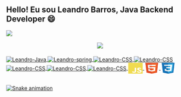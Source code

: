 ## Hello! Eu sou Leandro Barros, Java Backend Developer 😄

<a href="https://www.linkedin.com/in/leandroebarros/" target="_blank"><img src="https://img.shields.io/badge/-LinkedIn-%230077B5?style=for-the-badge&logo=linkedin&logoColor=white" target="_blank"></a> 

<div align="center">
  <a href="https://github.com/leandro-barros">
  <img height="180em" src="https://github-readme-stats.vercel.app/api?username=leandro-barros&show_icons=true&theme=dracula&include_all_commits=true&count_private=true"/>
  <!--<img height="180em" src="https://github-readme-stats.vercel.app/api/top-langs/?username=leandro-barros&layout=compact&langs_count=7&theme=dracula"/>-->
</div>

<div style="display: inline_block"><br>
  <img align="center" alt="Leandro-Java" height="50" width="60" src="https://cdn.jsdelivr.net/gh/devicons/devicon/icons/java/java-original-wordmark.svg">
  <img align="center" alt="Leandro-spring" height="30" width="40" src="https://cdn.jsdelivr.net/gh/devicons/devicon/icons/spring/spring-original.svg">
  <img align="center" alt="Leandro-CSS" height="40" width="50" src="https://cdn.jsdelivr.net/gh/devicons/devicon/icons/docker/docker-original.svg">
  <img align="center" alt="Leandro-CSS" height="60" width="70" src="https://cdn.jsdelivr.net/gh/devicons/devicon/icons/mysql/mysql-original-wordmark.svg">
  <img align="center" alt="Leandro-CSS" height="40" width="50" src="https://cdn.jsdelivr.net/gh/devicons/devicon/icons/postgresql/postgresql-original-wordmark.svg">
  <img align="center" alt="Leandro-CSS" height="60" width="70" src="https://cdn.jsdelivr.net/gh/devicons/devicon/icons/oracle/oracle-original.svg">
  <img align="center" alt="Leandro-CSS" height="30" width="40" src="https://cdn.jsdelivr.net/gh/devicons/devicon/icons/git/git-original.svg">
  <img align="center" alt="Leandro-Js" height="30" width="40" src="https://raw.githubusercontent.com/devicons/devicon/master/icons/javascript/javascript-plain.svg">
  <img align="center" alt="Leandro-HTML" height="30" width="40" src="https://raw.githubusercontent.com/devicons/devicon/master/icons/html5/html5-original.svg">
  <img align="center" alt="Leandro-CSS" height="30" width="40" src="https://raw.githubusercontent.com/devicons/devicon/master/icons/css3/css3-original.svg">
  
</div>

##

<div> 
  

 ![Snake animation](https://github.com/leandro-barros/leandro-barros/blob/output/github-contribution-grid-snake.svg)
</div>

